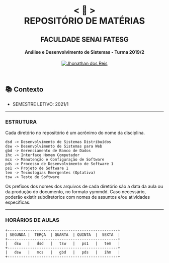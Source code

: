 <h1 align="center">
    < 📜 > <br>
REPOSITÓRIO DE MATÉRIAS
</h1>
    <h2 align="center">
    FACULDADE SENAI FATESG
    </h2>
<h4 align="center">
  Análise e Desenvolvimento de Sistemas - Turma 2019/2
</h4>

<p align="center">
  <a href="https://github.com/jhonathandosreis">
    <img alt="Jhonathan dos Reis" src="https://img.shields.io/badge/Jhonathan dos Reis-M.4-blue">
  </a>
</p>
<br>

## 📚 Contexto

- SEMESTRE LETIVO: 2021/1

---

### ESTRUTURA

Cada diretório no repositório é um acrônimo do nome da disciplina.

```
dsd -> Desenvolvimento de Sistemas Distribuídos
dsw -> Desenvolvimento de Sistemas para Web
gbd -> Gerenciamento de Banco de Dados
ihc -> Interface Homem Computador
mcs -> Manutenção e Configuração de Software
pds -> Processo de Desenvolvimento de Software 1
ps1 -> Projeto de Software 1
tem -> Tecnologias Emergentes (Optativa)
tsw -> Teste de Software

```
 Os prefixos dos nomes dos arquivos de cada diretório são a data da aula ou da produção do documento, no formato yymmdd. Caso necessário, poderão existir subdiretorios com nomes de assuntos e/ou atividades específicas. 

---
### HORÁRIOS DE AULAS

```
+-------------------------------------------------+
| SEGUNDA |  TERÇA  | QUARTA  | QUINTA  |  SEXTA  |
+-------------------------------------------------+
|   dsw   |   dsd   |   tsw   |   ps1   |   tem   |
+-------------------------------------------------+
|   dsw   |   mcs   |   gbd   |   pds   |   ihm   |
+-------------------------------------------------+
```
